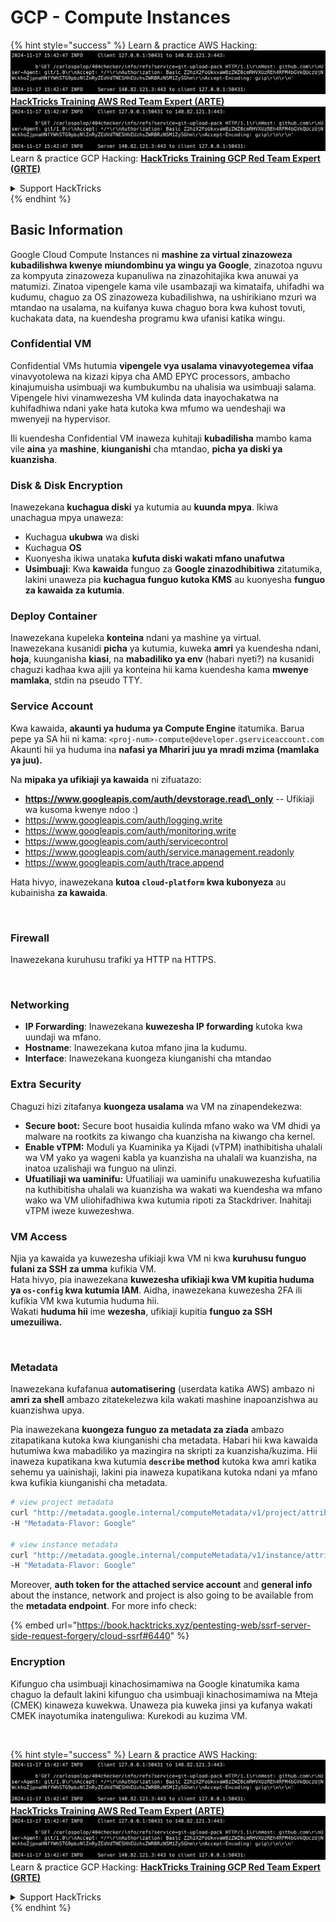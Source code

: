 # GCP - Compute Instances

{% hint style="success" %}
Learn & practice AWS Hacking:<img src="../../../../.gitbook/assets/image (1).png" alt="" data-size="line">[**HackTricks Training AWS Red Team Expert (ARTE)**](https://training.hacktricks.xyz/courses/arte)<img src="../../../../.gitbook/assets/image (1).png" alt="" data-size="line">\
Learn & practice GCP Hacking: <img src="../../../../.gitbook/assets/image (2).png" alt="" data-size="line">[**HackTricks Training GCP Red Team Expert (GRTE)**<img src="../../../../.gitbook/assets/image (2).png" alt="" data-size="line">](https://training.hacktricks.xyz/courses/grte)

<details>

<summary>Support HackTricks</summary>

* Check the [**subscription plans**](https://github.com/sponsors/carlospolop)!
* **Join the** 💬 [**Discord group**](https://discord.gg/hRep4RUj7f) or the [**telegram group**](https://t.me/peass) or **follow** us on **Twitter** 🐦 [**@hacktricks\_live**](https://twitter.com/hacktricks\_live)**.**
* **Share hacking tricks by submitting PRs to the** [**HackTricks**](https://github.com/carlospolop/hacktricks) and [**HackTricks Cloud**](https://github.com/carlospolop/hacktricks-cloud) github repos.

</details>
{% endhint %}

## Basic Information

Google Cloud Compute Instances ni **mashine za virtual zinazoweza kubadilishwa kwenye miundombinu ya wingu ya Google**, zinazotoa nguvu za kompyuta zinazoweza kupanuliwa na zinazohitajika kwa anuwai ya matumizi. Zinatoa vipengele kama vile usambazaji wa kimataifa, uhifadhi wa kudumu, chaguo za OS zinazoweza kubadilishwa, na ushirikiano mzuri wa mtandao na usalama, na kuifanya kuwa chaguo bora kwa kuhost tovuti, kuchakata data, na kuendesha programu kwa ufanisi katika wingu.

### Confidential VM

Confidential VMs hutumia **vipengele vya usalama vinavyotegemea vifaa** vinavyotolewa na kizazi kipya cha AMD EPYC processors, ambacho kinajumuisha usimbuaji wa kumbukumbu na uhalisia wa usimbuaji salama. Vipengele hivi vinamwezesha VM kulinda data inayochakatwa na kuhifadhiwa ndani yake hata kutoka kwa mfumo wa uendeshaji wa mwenyeji na hypervisor.

Ili kuendesha Confidential VM inaweza kuhitaji **kubadilisha** mambo kama vile **aina** ya **mashine**, **kiunganishi** cha mtandao, **picha ya diski ya kuanzisha**.

### Disk & Disk Encryption

Inawezekana **kuchagua diski** ya kutumia au **kuunda mpya**. Ikiwa unachagua mpya unaweza:

* Kuchagua **ukubwa** wa diski
* Kuchagua **OS**
* Kuonyesha ikiwa unataka **kufuta diski wakati mfano unafutwa**
* **Usimbuaji**: Kwa **kawaida** funguo za **Google zinazodhibitiwa** zitatumika, lakini unaweza pia **kuchagua funguo kutoka KMS** au kuonyesha **funguo za kawaida za kutumia**.

### Deploy Container

Inawezekana kupeleka **konteina** ndani ya mashine ya virtual.\
Inawezekana kusanidi **picha** ya kutumia, kuweka **amri** ya kuendesha ndani, **hoja**, kuunganisha **kiasi**, na **mabadiliko ya env** (habari nyeti?) na kusanidi chaguzi kadhaa kwa ajili ya konteina hii kama kuendesha kama **mwenye mamlaka**, stdin na pseudo TTY.

### Service Account

Kwa kawaida, **akaunti ya huduma ya Compute Engine** itatumika. Barua pepe ya SA hii ni kama: `<proj-num>-compute@developer.gserviceaccount.com`\
Akaunti hii ya huduma ina **nafasi ya Mhariri juu ya mradi mzima (mamlaka ya juu).**

Na **mipaka ya ufikiaji ya kawaida** ni zifuatazo:

* **https://www.googleapis.com/auth/devstorage.read\_only** -- Ufikiaji wa kusoma kwenye ndoo :)
* https://www.googleapis.com/auth/logging.write
* https://www.googleapis.com/auth/monitoring.write
* https://www.googleapis.com/auth/servicecontrol
* https://www.googleapis.com/auth/service.management.readonly
* https://www.googleapis.com/auth/trace.append

Hata hivyo, inawezekana **kutoa `cloud-platform` kwa kubonyeza** au kubainisha **za kawaida**.

<figure><img src="../../../../.gitbook/assets/image (327).png" alt=""><figcaption></figcaption></figure>

### Firewall

Inawezekana kuruhusu trafiki ya HTTP na HTTPS.

<figure><img src="../../../../.gitbook/assets/image (326).png" alt=""><figcaption></figcaption></figure>

### Networking

* **IP Forwarding**: Inawezekana **kuwezesha IP forwarding** kutoka kwa uundaji wa mfano.
* **Hostname**: Inawezekana kutoa mfano jina la kudumu.
* **Interface**: Inawezekana kuongeza kiunganishi cha mtandao

### Extra Security

Chaguzi hizi zitafanya **kuongeza usalama** wa VM na zinapendekezwa:

* **Secure boot:** Secure boot husaidia kulinda mfano wako wa VM dhidi ya malware na rootkits za kiwango cha kuanzisha na kiwango cha kernel.
* **Enable vTPM:** Moduli ya Kuaminika ya Kijadi (vTPM) inathibitisha uhalali wa VM yako ya wageni kabla ya kuanzisha na uhalali wa kuanzisha, na inatoa uzalishaji wa funguo na ulinzi.
* **Ufuatiliaji wa uaminifu:** Ufuatiliaji wa uaminifu unakuwezesha kufuatilia na kuthibitisha uhalali wa kuanzisha wa wakati wa kuendesha wa mfano wako wa VM uliohifadhiwa kwa kutumia ripoti za Stackdriver. Inahitaji vTPM iweze kuwezeshwa.

### VM Access

Njia ya kawaida ya kuwezesha ufikiaji kwa VM ni kwa **kuruhusu funguo fulani za SSH za umma** kufikia VM.\
Hata hivyo, pia inawezekana **kuwezesha ufikiaji kwa VM kupitia huduma ya `os-config` kwa kutumia IAM**. Aidha, inawezekana kuwezesha 2FA ili kufikia VM kwa kutumia huduma hii.\
Wakati **huduma hii** ime **wezesha**, ufikiaji kupitia **funguo za SSH umezuiliwa.**

<figure><img src="../../../../.gitbook/assets/image (328).png" alt=""><figcaption></figcaption></figure>

### Metadata

Inawezekana kufafanua **automatisering** (userdata katika AWS) ambazo ni **amri za shell** ambazo zitatekelezwa kila wakati mashine inapoanzishwa au kuanzishwa upya.

Pia inawezekana **kuongeza funguo za metadata za ziada** ambazo zitapatikana kutoka kwa kiunganishi cha metadata. Habari hii kwa kawaida hutumiwa kwa mabadiliko ya mazingira na skripti za kuanzisha/kuzima. Hii inaweza kupatikana kwa kutumia **`describe` method** kutoka kwa amri katika sehemu ya uainishaji, lakini pia inaweza kupatikana kutoka ndani ya mfano kwa kufikia kiunganishi cha metadata.
```bash
# view project metadata
curl "http://metadata.google.internal/computeMetadata/v1/project/attributes/?recursive=true&alt=text" \
-H "Metadata-Flavor: Google"

# view instance metadata
curl "http://metadata.google.internal/computeMetadata/v1/instance/attributes/?recursive=true&alt=text" \
-H "Metadata-Flavor: Google"
```
Moreover, **auth token for the attached service account** and **general info** about the instance, network and project is also going to be available from the **metadata endpoint**. For more info check:

{% embed url="https://book.hacktricks.xyz/pentesting-web/ssrf-server-side-request-forgery/cloud-ssrf#6440" %}

### Encryption

Kifunguo cha usimbuaji kinachosimamiwa na Google kinatumika kama chaguo la default lakini kifunguo cha usimbuaji kinachosimamiwa na Mteja (CMEK) kinaweza kuwekwa. Unaweza pia kuweka jinsi ya kufanya wakati CMEK inayotumika inatenguliwa: Kurekodi au kuzima VM.

<figure><img src="../../../../.gitbook/assets/image (329).png" alt=""><figcaption></figcaption></figure>

{% hint style="success" %}
Learn & practice AWS Hacking:<img src="../../../../.gitbook/assets/image (1).png" alt="" data-size="line">[**HackTricks Training AWS Red Team Expert (ARTE)**](https://training.hacktricks.xyz/courses/arte)<img src="../../../../.gitbook/assets/image (1).png" alt="" data-size="line">\
Learn & practice GCP Hacking: <img src="../../../../.gitbook/assets/image (2).png" alt="" data-size="line">[**HackTricks Training GCP Red Team Expert (GRTE)**<img src="../../../../.gitbook/assets/image (2).png" alt="" data-size="line">](https://training.hacktricks.xyz/courses/grte)

<details>

<summary>Support HackTricks</summary>

* Check the [**subscription plans**](https://github.com/sponsors/carlospolop)!
* **Join the** 💬 [**Discord group**](https://discord.gg/hRep4RUj7f) or the [**telegram group**](https://t.me/peass) or **follow** us on **Twitter** 🐦 [**@hacktricks\_live**](https://twitter.com/hacktricks\_live)**.**
* **Share hacking tricks by submitting PRs to the** [**HackTricks**](https://github.com/carlospolop/hacktricks) and [**HackTricks Cloud**](https://github.com/carlospolop/hacktricks-cloud) github repos.

</details>
{% endhint %}
